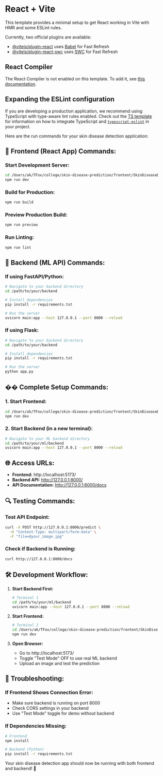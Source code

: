 # React + Vite

This template provides a minimal setup to get React working in Vite with HMR and some ESLint rules.

Currently, two official plugins are available:

- [@vitejs/plugin-react](https://github.com/vitejs/vite-plugin-react/blob/main/packages/plugin-react) uses [Babel](https://babeljs.io/) for Fast Refresh
- [@vitejs/plugin-react-swc](https://github.com/vitejs/vite-plugin-react/blob/main/packages/plugin-react-swc) uses [SWC](https://swc.rs/) for Fast Refresh

## React Compiler

The React Compiler is not enabled on this template. To add it, see [this documentation](https://react.dev/learn/react-compiler/installation).

## Expanding the ESLint configuration

If you are developing a production application, we recommend using TypeScript with type-aware lint rules enabled. Check out the [TS template](https://github.com/vitejs/vite/tree/main/packages/create-vite/template-react-ts) for information on how to integrate TypeScript and [`typescript-eslint`](https://typescript-eslint.io) in your project.





Here are the run commands for your skin disease detection application:

## 🚀 **Frontend (React App) Commands:**

### **Start Development Server:**
```bash
cd /Users/ak/TFox/college/skin-disease-prediction/frontent/SkinDiseaseDetection
npm run dev
```

### **Build for Production:**
```bash
npm run build
```

### **Preview Production Build:**
```bash
npm run preview
```

### **Run Linting:**
```bash
npm run lint
```

## 🔧 **Backend (ML API) Commands:**

### **If using FastAPI/Python:**
```bash
# Navigate to your backend directory
cd /path/to/your/backend

# Install dependencies
pip install -r requirements.txt

# Run the server
uvicorn main:app --host 127.0.0.1 --port 8000 --reload
```

### **If using Flask:**
```bash
# Navigate to your backend directory
cd /path/to/your/backend

# Install dependencies
pip install -r requirements.txt

# Run the server
python app.py
```

## �� **Complete Setup Commands:**

### **1. Start Frontend:**
```bash
cd /Users/ak/TFox/college/skin-disease-prediction/frontent/SkinDiseaseDetection
npm run dev
```

### **2. Start Backend (in a new terminal):**
```bash
# Navigate to your ML backend directory
cd /path/to/your/ml/backend
uvicorn main:app --host 127.0.0.1 --port 8000 --reload
```

## 🌐 **Access URLs:**

- **Frontend:** http://localhost:5173/
- **Backend API:** http://127.0.0.1:8000/
- **API Documentation:** http://127.0.0.1:8000/docs

## 🔍 **Testing Commands:**

### **Test API Endpoint:**
```bash
curl -X POST http://127.0.0.1:8000/predict \
  -H "Content-Type: multipart/form-data" \
  -F "file=@your_image.jpg"
```

### **Check if Backend is Running:**
```bash
curl http://127.0.0.1:8000/docs
```

## 🛠️ **Development Workflow:**

1. **Start Backend First:**
   ```bash
   # Terminal 1
   cd /path/to/your/ml/backend
   uvicorn main:app --host 127.0.0.1 --port 8000 --reload
   ```

2. **Start Frontend:**
   ```bash
   # Terminal 2
   cd /Users/ak/TFox/college/skin-disease-prediction/frontent/SkinDiseaseDetection
   npm run dev
   ```

3. **Open Browser:**
   - Go to http://localhost:5173/
   - Toggle "Test Mode" OFF to use real ML backend
   - Upload an image and test the prediction

## 🚨 **Troubleshooting:**

### **If Frontend Shows Connection Error:**
- Make sure backend is running on port 8000
- Check CORS settings in your backend
- Use "Test Mode" toggle for demo without backend

### **If Dependencies Missing:**
```bash
# Frontend
npm install

# Backend (Python)
pip install -r requirements.txt
```

Your skin disease detection app should now be running with both frontend and backend! 🎉